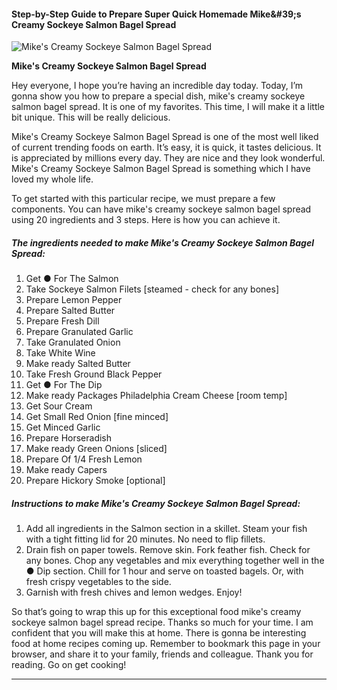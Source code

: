             

#### Step-by-Step Guide to Prepare Super Quick Homemade Mike&amp;#39;s Creamy Sockeye Salmon Bagel Spread

![Mike's Creamy Sockeye Salmon Bagel Spread](https://img-global.cpcdn.com/recipes/5c4ffa7aab839f21/751x532cq70/mikes-creamy-sockeye-salmon-bagel-spread-recipe-main-photo.jpg)

**Mike's Creamy Sockeye Salmon Bagel Spread**

Hey everyone, I hope you’re having an incredible day today. Today, I’m gonna show you how to prepare a special dish, mike's creamy sockeye salmon bagel spread. It is one of my favorites. This time, I will make it a little bit unique. This will be really delicious.

Mike's Creamy Sockeye Salmon Bagel Spread is one of the most well liked of current trending foods on earth. It’s easy, it is quick, it tastes delicious. It is appreciated by millions every day. They are nice and they look wonderful. Mike's Creamy Sockeye Salmon Bagel Spread is something which I have loved my whole life.

To get started with this particular recipe, we must prepare a few components. You can have mike's creamy sockeye salmon bagel spread using 20 ingredients and 3 steps. Here is how you can achieve it.

##### The ingredients needed to make Mike's Creamy Sockeye Salmon Bagel Spread:

1.  Get ● For The Salmon
2.  Take Sockeye Salmon Filets \[steamed - check for any bones\]
3.  Prepare Lemon Pepper
4.  Prepare Salted Butter
5.  Prepare Fresh Dill
6.  Prepare Granulated Garlic
7.  Take Granulated Onion
8.  Take White Wine
9.  Make ready Salted Butter
10.  Take Fresh Ground Black Pepper
11.  Get ● For The Dip
12.  Make ready Packages Philadelphia Cream Cheese \[room temp\]
13.  Get Sour Cream
14.  Get Small Red Onion \[fine minced\]
15.  Get Minced Garlic
16.  Prepare Horseradish
17.  Make ready Green Onions \[sliced\]
18.  Prepare Of 1/4 Fresh Lemon
19.  Make ready Capers
20.  Prepare Hickory Smoke \[optional\]

##### Instructions to make Mike's Creamy Sockeye Salmon Bagel Spread:

1.  Add all ingredients in the Salmon section in a skillet. Steam your fish with a tight fitting lid for 20 minutes. No need to flip fillets.
2.  Drain fish on paper towels. Remove skin. Fork feather fish. Check for any bones. Chop any vegetables and mix everything together well in the ● Dip section. Chill for 1 hour and serve on toasted bagels. Or, with fresh crispy vegetables to the side.
3.  Garnish with fresh chives and lemon wedges. Enjoy!

So that’s going to wrap this up for this exceptional food mike's creamy sockeye salmon bagel spread recipe. Thanks so much for your time. I am confident that you will make this at home. There is gonna be interesting food at home recipes coming up. Remember to bookmark this page in your browser, and share it to your family, friends and colleague. Thank you for reading. Go on get cooking!

* * *